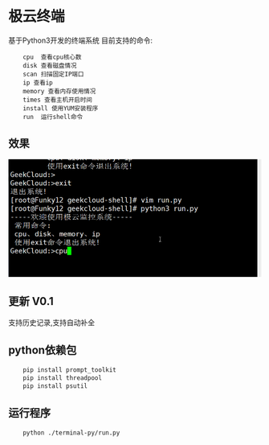 # 极云终端 

基于Python3开发的终端系统
目前支持的命令:
```shell 
    cpu  查看cpu核心数
    disk 查看磁盘情况
    scan 扫描固定IP端口
    ip 查看ip
    memory 查看内存使用情况
    times 查看主机开启时间
    install 使用YUM安装程序
    run  运行shell命令
```
## 效果
![alt](https://github.com/Mr-Linus/geekcloud-shell/blob/master/screen.gif)
## 更新 V0.1
支持历史记录,支持自动补全
## python依赖包
```shell
    pip install prompt_toolkit
    pip install threadpool 
    pip install psutil 
```
## 运行程序
```shell
    python ./terminal-py/run.py
```

